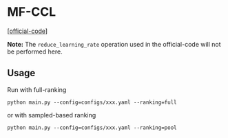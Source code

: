 

# MF-CCL

[[official-code](https://github.com/xue-pai/SimpleX)]

**Note:** The `reduce_learning_rate` operation used in the official-code will not be performed here.


## Usage

Run with full-ranking

    python main.py --config=configs/xxx.yaml --ranking=full

or with sampled-based ranking

    python main.py --config=configs/xxx.yaml --ranking=pool